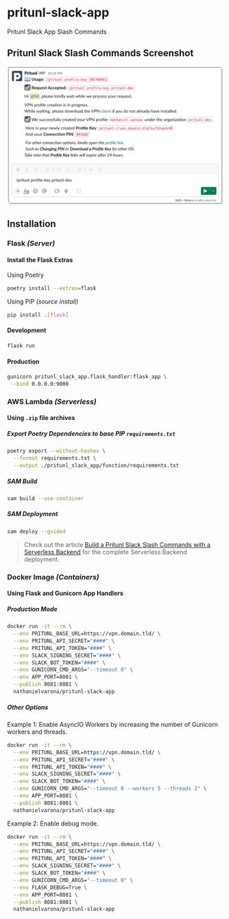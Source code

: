 # pritunl-slack-app
Pritunl Slack App Slash Commands

## Pritunl Slack Slash Commands Screenshot

<picture>
  <source media="(prefers-color-scheme: dark)" srcset="./doc/img/example-pritunl-slack-dark.png">
  <img alt="Pritunl Slack Slash Commands Screenshot" src="./doc/img/example-pritunl-slack-light.png">
</picture>

## Installation

### Flask _(Server)_

#### Install the Flask Extras

Using Poetry

```bash
poetry install --extras=flask
```

Using PIP _(source install)_

```bash
pip install .[flask]
```

#### Development

```bash
flask run
```

#### Production

```bash
gunicorn pritunl_slack_app.flask_handler:flask_app \
 --bind 0.0.0.0:9000
```


### AWS Lambda _(Serverless)_

#### Using `.zip` file archives

##### Export Poetry Dependencies to base PIP `requirements.txt`

```bash
poetry export --without-hashes \
  --format requirements.txt \
  --output ./pritunl_slack_app/function/requirements.txt
```

##### SAM Build
```bash
sam build --use-container
```

##### SAM Deployment

```bash
sam deploy --guided
```

> Check out the article [Build a Pritunl Slack Slash Commands with a Serverless Backend](https://nathanielvarona.github.io/posts/build-a-pritunl-slack-slash-commands-with-a-serverless-backend/) for the complete Serverless Backend deployment.

### Docker Image _(Containers)_

#### Using Flask and Gunicorn App Handlers

##### Production Mode

```bash
docker run -it --rm \
  --env PRITUNL_BASE_URL=https://vpn.domain.tld/ \
  --env PRITUNL_API_SECRET="####" \
  --env PRITUNL_API_TOKEN="####" \
  --env SLACK_SIGNING_SECRET="####" \
  --env SLACK_BOT_TOKEN="####" \
  --env GUNICORN_CMD_ARGS="--timeout 0" \
  --env APP_PORT=8081 \
  --publish 8081:8081 \
  nathanielvarona/pritunl-slack-app
```

##### Other Options

Example 1: Enable AsyncIO Workers by increasing the number of Gunicorn workers and threads.

```bash
docker run -it --rm \
  --env PRITUNL_BASE_URL=https://vpn.domain.tld/ \
  --env PRITUNL_API_SECRET="####" \
  --env PRITUNL_API_TOKEN="####" \
  --env SLACK_SIGNING_SECRET="####" \
  --env SLACK_BOT_TOKEN="####" \
  --env GUNICORN_CMD_ARGS="--timeout 0 --workers 5 --threads 2" \
  --env APP_PORT=8081 \
  --publish 8081:8081 \
  nathanielvarona/pritunl-slack-app
```

Example 2: Enable debug mode.

```bash
docker run -it --rm \
  --env PRITUNL_BASE_URL=https://vpn.domain.tld/ \
  --env PRITUNL_API_SECRET="####" \
  --env PRITUNL_API_TOKEN="####" \
  --env SLACK_SIGNING_SECRET="####" \
  --env SLACK_BOT_TOKEN="####" \
  --env GUNICORN_CMD_ARGS="--timeout 0" \
  --env FLASK_DEBUG=True \
  --env APP_PORT=8081 \
  --publish 8081:8081 \
  nathanielvarona/pritunl-slack-app
```
